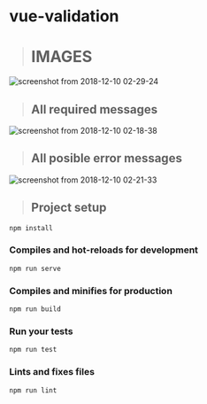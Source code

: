 # vue-validation

> # IMAGES

![screenshot from 2018-12-10 02-29-24](https://user-images.githubusercontent.com/36411279/49702869-c7be6a00-fc23-11e8-93ed-f723be532870.png)

> ## All required messages
![screenshot from 2018-12-10 02-18-38](https://user-images.githubusercontent.com/36411279/49702872-cd1bb480-fc23-11e8-80a3-9ef980b81d68.png)

> ## All posible error messages
![screenshot from 2018-12-10 02-21-33](https://user-images.githubusercontent.com/36411279/49702870-ca20c400-fc23-11e8-9917-9b8ca59f0f6d.png)


> ## Project setup

```
npm install
```

### Compiles and hot-reloads for development
```
npm run serve
```

### Compiles and minifies for production
```
npm run build
```

### Run your tests
```
npm run test
```

### Lints and fixes files
```
npm run lint
```

